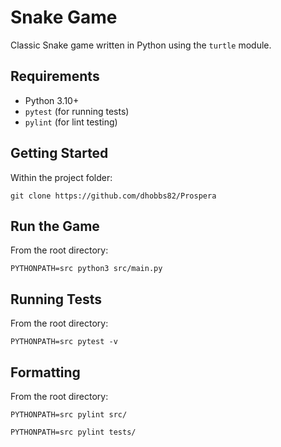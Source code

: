 # Snake Game

Classic Snake game written in Python using the `turtle` module.

## Requirements

- Python 3.10+
- `pytest` (for running tests)
- `pylint` (for lint testing)

## Getting Started

Within the project folder:
```
git clone https://github.com/dhobbs82/Prospera
```

## Run the Game

From the root directory:
```
PYTHONPATH=src python3 src/main.py
```

## Running Tests

From the root directory:
```
PYTHONPATH=src pytest -v
```

## Formatting

From the root directory:
```
PYTHONPATH=src pylint src/
```
```
PYTHONPATH=src pylint tests/